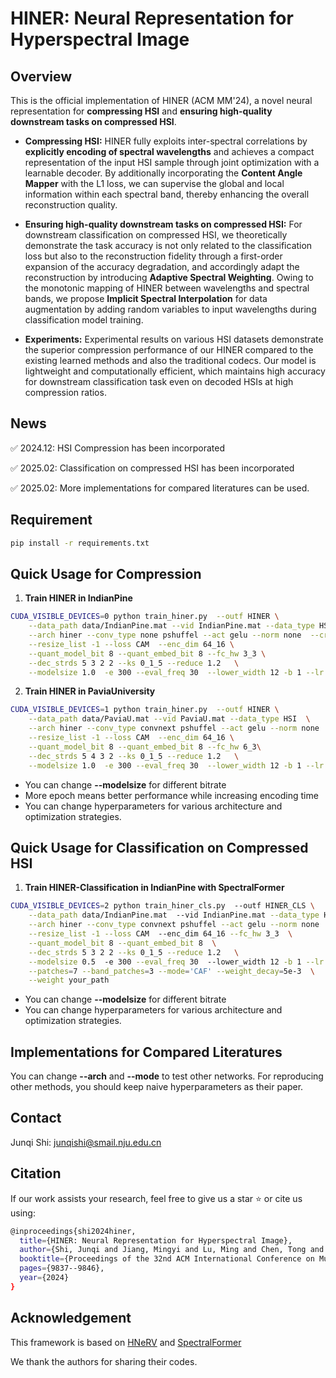 # HINER: Neural Representation for Hyperspectral Image


## Overview
This is the official implementation of HINER (ACM MM'24), a novel neural representation for **compressing HSI** and **ensuring high-quality downstream tasks on compressed HSI**.

* **Compressing HSI:** HINER fully exploits inter-spectral correlations by **explicitly encoding of spectral wavelengths** and achieves a compact representation of the input HSI sample through joint optimization with a learnable decoder. By additionally incorporating the **Content Angle Mapper** with the L1 loss, we can supervise the global and local information within each spectral band, thereby enhancing the overall reconstruction quality.

* **Ensuring high-quality downstream tasks on compressed HSI:** For downstream classification on compressed HSI, we theoretically demonstrate the task accuracy is not only related to the classification loss but also to the reconstruction fidelity through a first-order expansion of the accuracy degradation, and accordingly adapt the reconstruction by introducing **Adaptive Spectral Weighting**. Owing to the monotonic mapping of HINER between wavelengths and spectral bands, we propose **Implicit Spectral Interpolation** for data augmentation by adding random variables to input wavelengths during classification model training.

* **Experiments:** Experimental results on various HSI datasets demonstrate the superior compression performance of our HINER compared to the existing learned methods and also the traditional codecs. Our model is lightweight and computationally efficient, which maintains high accuracy for downstream classification task even on decoded HSIs at high compression ratios.


## News
✅ 2024.12: HSI Compression has been incorporated

✅ 2025.02: Classification on compressed HSI has been incorporated

✅ 2025.02: More implementations for compared literatures can be used.



## Requirement
```bash
pip install -r requirements.txt
```

## Quick Usage for Compression
1. **Train HINER in IndianPine**
```bash
CUDA_VISIBLE_DEVICES=0 python train_hiner.py  --outf HINER \
    --data_path data/IndianPine.mat --vid IndianPine.mat --data_type HSI \
    --arch hiner --conv_type none pshuffel --act gelu --norm none  --crop_list 180_180  --ori_shape 146_146_200 \
    --resize_list -1 --loss CAM  --enc_dim 64_16 \
    --quant_model_bit 8 --quant_embed_bit 8 --fc_hw 3_3 \
    --dec_strds 5 3 2 2 --ks 0_1_5 --reduce 1.2   \
    --modelsize 1.0  -e 300 --eval_freq 30  --lower_width 12 -b 1 --lr 0.001
```

2. **Train HINER in PaviaUniversity**
```bash
CUDA_VISIBLE_DEVICES=1 python train_hiner.py  --outf HINER \
    --data_path data/PaviaU.mat --vid PaviaU.mat --data_type HSI  \
    --arch hiner --conv_type convnext pshuffel --act gelu --norm none  --crop_list 720_360  --ori_shape 610_340_103 \
    --resize_list -1 --loss CAM  --enc_dim 64_16 \
    --quant_model_bit 8 --quant_embed_bit 8 --fc_hw 6_3\
    --dec_strds 5 4 3 2 --ks 0_1_5 --reduce 1.2   \
    --modelsize 1.0  -e 300 --eval_freq 30  --lower_width 12 -b 1 --lr 0.001
```

* You can change **--modelsize** for different bitrate
* More epoch means better performance while increasing encoding time
* You can change hyperparameters for various architecture and optimization strategies.


## Quick Usage for Classification on Compressed HSI
1. **Train HINER-Classification in IndianPine with SpectralFormer**
```bash
CUDA_VISIBLE_DEVICES=2 python train_hiner_cls.py  --outf HINER_CLS \
    --data_path data/IndianPine.mat  --vid IndianPine.mat --data_type HSI  \
    --arch hiner --conv_type convnext pshuffel --act gelu --norm none  --crop_list 180_180  \
    --resize_list -1 --loss CAM  --enc_dim 64_16 --fc_hw 3_3  \
    --quant_model_bit 8 --quant_embed_bit 8  \
    --dec_strds 5 3 2 2 --ks 0_1_5 --reduce 1.2   \
    --modelsize 0.5  -e 300 --eval_freq 30  --lower_width 12 -b 1 --lr 0.001   \
    --patches=7 --band_patches=3 --mode='CAF' --weight_decay=5e-3  \
    --weight your_path
```

* You can change **--modelsize** for different bitrate
* You can change hyperparameters for various architecture and optimization strategies.


## Implementations for Compared Literatures
You can change **--arch** and **--mode** to test other networks. For reproducing other methods, you should keep naive hyperparameters as their paper.

## Contact
Junqi Shi: junqishi@smail.nju.edu.cn

## Citation
If our work assists your research, feel free to give us a star ⭐ or cite us using:
```bash
@inproceedings{shi2024hiner,
  title={HINER: Neural Representation for Hyperspectral Image},
  author={Shi, Junqi and Jiang, Mingyi and Lu, Ming and Chen, Tong and Cao, Xun and Ma, Zhan},
  booktitle={Proceedings of the 32nd ACM International Conference on Multimedia},
  pages={9837--9846},
  year={2024}
}
```

## Acknowledgement
This framework is based on [HNeRV](https://github.com/haochen-rye/HNeRV) and [SpectralFormer](https://github.com/danfenghong/IEEE_TGRS_SpectralFormer)

We thank the authors for sharing their codes.
